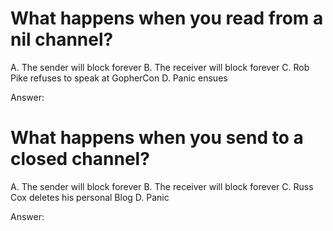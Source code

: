 # What happens when you read from a nil channel?

A. The sender will block forever
B. The receiver will block forever
C. Rob Pike refuses to speak at GopherCon
D. Panic ensues

Answer:

# What happens when you send to a closed channel?

A. The sender will block forever
B. The receiver will block forever
C. Russ Cox deletes his personal Blog
D. Panic

Answer:

